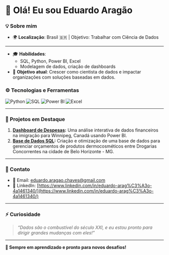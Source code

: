 # 👋 Olá! Eu sou Eduardo Aragão

### 💡 Sobre mim
- 🌍 **Localização**: Brasil 🇧🇷 | Objetivo: Trabalhar com Ciência de Dados      

---
- 🎓 **Habilidades**: 
  - SQL, Python, Power BI, Excel 
  - Modelagem de dados, criação de dashboards 
- 🚀 **Objetivo atual**: Crescer como cientista de dados e impactar organizações com soluções baseadas em dados. 



### ⚙️ Tecnologias e Ferramentas 
![Python](https://img.shields.io/badge/-Python-3776AB?style=for-the-badge&logo=python&logoColor=white)
![SQL](https://img.shields.io/badge/-SQL-4479A1?style=for-the-badge&logo=postgresql&logoColor=white)
![Power BI](https://img.shields.io/badge/-Power%20BI-F2C811?style=for-the-badge&logo=powerbi&logoColor=black)
![Excel](https://img.shields.io/badge/-Excel-217346?style=for-the-badge&logo=microsoft-excel&logoColor=white)



---

### 🌟 Projetos em Destaque 
1. **[Dashboard de Despesas](https://github.com/seu-repositorio/dashboard-financeiro):** Uma análise interativa de dados financeiros na imigração para Winnipeg, Canadá usando Power BI. 
2. **[Base de Dados SQL](https://github.com/seu-repositorio/base-sql):** Criação e otimização de uma base de dados para gerenciar orçamentos de produtos dermocosméticos entre Drogarias Concorrentes na cidade de Belo Horizonte - MG. 

---

### 🔗 Contato 
- 📧 Email: [eduardo.aragao.chaves@gmail.com](mailto:eduardo.aragao.chaves@gmail.com) 
- 💼 LinkedIn: [https://www.linkedin.com/in/eduardo-arag%C3%A3o-4a1461340/](https://www.linkedin.com/in/eduardo-arag%C3%A3o-4a1461340/) 

---

### ⚡ Curiosidade 
> *“Dados são o combustível do século XXI, e eu estou pronto para dirigir grandes mudanças com eles!”*

---


**🌱 Sempre em aprendizado e pronto para novos desafios!**

